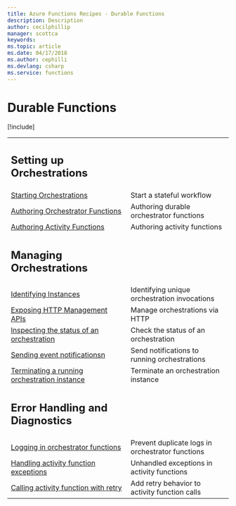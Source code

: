 ```yaml
---
title: Azure Functions Recipes - Durable Functions
description: Description
author: cecilphillip
manager: scottca
keywords:
ms.topic: article
ms.date: 04/17/2018
ms.author: cephilli
ms.devlang: csharp
ms.service: functions
---
```


# Durable Functions

[!include[](../includes/header.md)]

| | |
|---|---|
|<h2>Setting up Orchestrations</h2> | |
[Starting Orchestrations](durable-setup.md#starting-orchestrations) | Start a stateful workflow
[Authoring Orchestrator Functions](durable-setup.md#authoring-orchestrator-functions) | Authoring durable orchestrator functions
[Authoring Activity Functions](durable-setup.md#authoring-activity-functions) | Authoring activity functions
|<h2>Managing Orchestrations</h2> | |
[Identifying Instances](durable-manage-orchestrations.md#identifying-instances) | Identifying unique orchestration invocations
[Exposing HTTP Management APIs](durable-manage-orchestrations.md#exposing-http-management-apis) | Manage orchestrations via HTTP
[Inspecting the status of an orchestration](durable-manage-orchestrations.md#inspecting-the-status-of-an-orchestration) | Check the status of an orchestration
[Sending event notificationsn](durable-manage-orchestrations.md#sending-event-notifications) | Send notifications to running orchestrations
[Terminating a running orchestration instance](durable-manage-orchestrations.md#terminating-a-running-orchestration-instance) | Terminate an orchestration instance
|<h2>Error Handling and Diagnostics</h2> | |
[Logging in orchestrator functions](durable-diagnostics.md#logging-in-orchestrator-functions) | Prevent duplicate logs in orchestrator functions
[Handling activity function exceptions](durable-diagnostics.md#handling-activity-function-exceptions) | Unhandled exceptions in activity functions
[Calling activity function with retry](durable-diagnostics.md#Calling-activity-function-with-retry) | Add retry behavior to activity function calls
